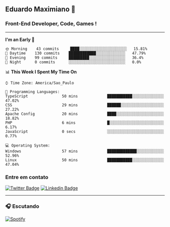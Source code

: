 ## Eduardo Maximiano 👋

### Front-End Developer, Code, Games !

---

<!--START_SECTION:waka-->
**I'm an Early 🐤** 

```text
🌞 Morning    43 commits     ████░░░░░░░░░░░░░░░░░░░░░   15.81% 
🌆 Daytime    130 commits    ████████████░░░░░░░░░░░░░   47.79% 
🌃 Evening    99 commits     █████████░░░░░░░░░░░░░░░░   36.4% 
🌙 Night      0 commits      ░░░░░░░░░░░░░░░░░░░░░░░░░   0.0%

```


📊 **This Week I Spent My Time On** 

```text
⌚︎ Time Zone: America/Sao_Paulo

💬 Programming Languages: 
TypeScript               50 mins             ███████████░░░░░░░░░░░░░░   47.02% 
CSS                      29 mins             ██████░░░░░░░░░░░░░░░░░░░   27.22% 
Apache Config            20 mins             ████░░░░░░░░░░░░░░░░░░░░░   18.82% 
PHP                      6 mins              █░░░░░░░░░░░░░░░░░░░░░░░░   6.17% 
JavaScript               0 secs              ░░░░░░░░░░░░░░░░░░░░░░░░░   0.77%

💻 Operating System: 
Windows                  57 mins             █████████████░░░░░░░░░░░░   52.96% 
Linux                    50 mins             ███████████░░░░░░░░░░░░░░   47.04%

```


<!--END_SECTION:waka-->

### Entre em contato

[![Twitter Badge](https://img.shields.io/badge/-@edmaxi-1ca0f1?style=flat-square&labelColor=1ca0f1&logo=twitter&logoColor=white&link=https://twitter.com/edmaxi)](https://twitter.com/edmaxi)
[![Linkedin Badge](https://img.shields.io/badge/-Eduardo_Maximiano-0077B5?style=flat-square&logo=Linkedin&logoColor=white&link=https://www.linkedin.com/in/maximiano-eduardo)](https://www.linkedin.com/in/maximiano-eduardo)

---

### 🎧 Escutando
[![Spotify](https://novatorem-sandy.vercel.app/api/spotify)](https://open.spotify.com/user/comgigo)
